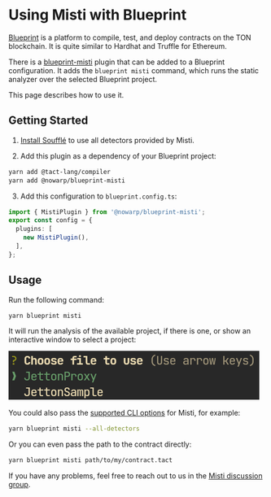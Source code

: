 # Using Misti with Blueprint

[Blueprint](https://github.com/ton-org/blueprint/) is a platform to compile, test, and deploy contracts on the TON blockchain. It is quite similar to Hardhat and Truffle for Ethereum.

There is a [blueprint-misti](https://github.com/nowarp/blueprint-misti) plugin that can be added to a Blueprint configuration. It adds the `blueprint misti` command, which runs the static analyzer over the selected Blueprint project.

This page describes how to use it.

## Getting Started

1. [Install Soufflé](https://souffle-lang.github.io/install) to use all detectors provided by Misti.

2. Add this plugin as a dependency of your Blueprint project:
```bash
yarn add @tact-lang/compiler
yarn add @nowarp/blueprint-misti
```

3. Add this configuration to `blueprint.config.ts`:
```ts
import { MistiPlugin } from '@nowarp/blueprint-misti';
export const config = {
  plugins: [
    new MistiPlugin(),
  ],
};
```

## Usage

Run the following command:
```bash
yarn blueprint misti
```

It will run the analysis of the available project, if there is one, or show an interactive window to select a project:

![img](/img/blueprint-select-project.png)

You could also pass the [supported CLI options](./cli.md) for Misti, for example:
```bash
yarn blueprint misti --all-detectors
```

Or you can even pass the path to the contract directly:
```bash
yarn blueprint misti path/to/my/contract.tact
```

If you have any problems, feel free to reach out to us in the [Misti discussion group](https://t.me/tonsec_chat).
